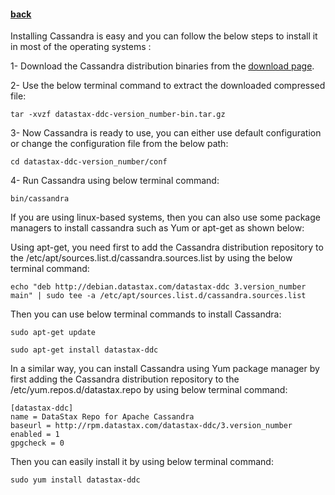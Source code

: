 #### [back](getting_started_main.md)


Installing Cassandra is easy and you can follow the below steps to install it in most of the operating systems :


1- Download the Cassandra distribution binaries from the [download page](http://cassandra.apache.org/download/).

2- Use the below terminal command to extract the downloaded compressed file:

````
tar -xvzf datastax-ddc-version_number-bin.tar.gz

````

3-  Now Cassandra is ready to use, you can either use default configuration or change the configuration file from the below path:


````
cd datastax-ddc-version_number/conf

````

4- Run Cassandra using below terminal command:

````
bin/cassandra
````


If you are using linux-based systems, then you can also use some package managers to install cassandra such as Yum or apt-get as shown below:

Using apt-get, you need first to add the Cassandra distribution repository to the /etc/apt/sources.list.d/cassandra.sources.list by using the below terminal command:

````
echo "deb http://debian.datastax.com/datastax-ddc 3.version_number main" | sudo tee -a /etc/apt/sources.list.d/cassandra.sources.list````
Then you can use below terminal commands to install Cassandra:

````
sudo apt-get update

sudo apt-get install datastax-ddc
````

In a similar way, you can install Cassandra using Yum package manager by first adding the  Cassandra distribution repository to the /etc/yum.repos.d/datastax.repo by using below terminal command:

````
[datastax-ddc]name = DataStax Repo for Apache Cassandrabaseurl = http://rpm.datastax.com/datastax-ddc/3.version_number enabled = 1gpgcheck = 0
````

Then you can easily install it by using below terminal command:

````
sudo yum install datastax-ddc
````
